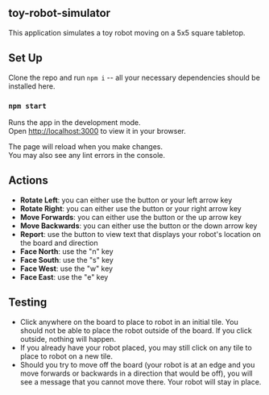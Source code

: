 ## toy-robot-simulator
This application simulates a toy robot moving on a 5x5 square tabletop.

## Set Up
Clone the repo and run `npm i` -- all your necessary dependencies should be installed here.

### `npm start`

Runs the app in the development mode.\
Open [http://localhost:3000](http://localhost:3000) to view it in your browser.

The page will reload when you make changes.\
You may also see any lint errors in the console.

## Actions
* **Rotate Left**: you can either use the button or your left arrow key
* **Rotate Right**: you can either use the button or your right arrow key
* **Move Forwards**: you can either use the button or the up arrow key
* **Move Backwards**: you can either use the button or the down arrow key
* **Report**: use the button to view text that displays your robot's location on the board and direction
* **Face North**: use the "n" key
* **Face South**: use the "s" key
* **Face West**: use the "w" key
* **Face East**: use the "e" key

## Testing
* Click anywhere on the board to place to robot in an initial tile. You should not be able to place the robot outside of the board. If you click outside, nothing will happen.
* If you already have your robot placed, you may still click on any tile to place to robot on a new tile.
* Should you try to move off the board (your robot is at an edge and you move forwards or backwards in a direction that would be off), you will see a message that you cannot move there. Your robot will stay in place.
